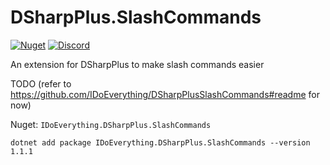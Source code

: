 # DSharpPlus.SlashCommands

[![Nuget](https://img.shields.io/nuget/vpre/IDoEverything.DSharpPlus.SlashCommands?style=flat-square)](https://www.nuget.org/packages/IDoEverything.DSharpPlus.SlashCommands)
[![Discord](https://img.shields.io/discord/801857343930761281?label=Discord&logo=Discord&style=flat-square)](https://discord.gg/2ZhXXVJYhU)

An extension for DSharpPlus to make slash commands easier

TODO (refer to https://github.com/IDoEverything/DSharpPlusSlashCommands#readme for now)

Nuget: `IDoEverything.DSharpPlus.SlashCommands`

`dotnet add package IDoEverything.DSharpPlus.SlashCommands --version 1.1.1`
